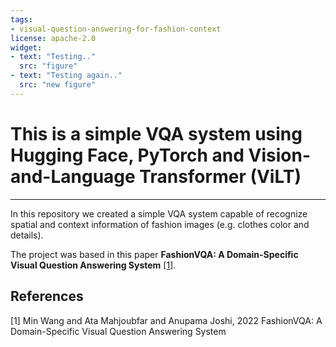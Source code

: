 ```yaml
---
tags:
- visual-question-answering-for-fashion-context
license: apache-2.0
widget:
- text: "Testing.."
  src: "figure"
- text: "Testing again.."
  src: "new figure"
---
```




# This is a simple VQA system using Hugging Face, PyTorch and Vision-and-Language Transformer (ViLT)
-------------

In this repository we created a simple VQA system capable of recognize spatial and context information of fashion images (e.g. clothes color and details). 

The project was based in this paper **FashionVQA: A Domain-Specific Visual Question Answering System** [[1]](#1).





## References
<a id="1">[1]</a> 
Min Wang and Ata Mahjoubfar and Anupama Joshi, 2022
FashionVQA: A Domain-Specific Visual Question Answering System